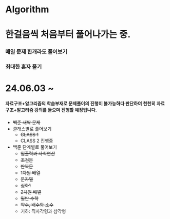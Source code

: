 # Algorithm
# 한걸음씩 처음부터 풀어나가는 중.
### 매일 문제 한개라도 풀어보기
### 최대한 혼자 풀기
# 24.06.03 ~ 
#### 자료구조+알고리즘의 학습부재로 문제풀이의 진행이 불가능하다 판단하여 천천히 자료구조+알고리즘 강의를 들으며 진행할 예정입니다.

- ~~백준 새싹 문제~~
- 클래스별로 풀어보기 
  - ~~CLASS 1~~
  - CLASS 2 진행중
- 백준 단계별로 풀어보기
  - ~~입출력과 사칙연산~~
  - ~~조건문~~
  - ~~반복문~~
  - ~~1차원 배열~~
  - ~~문자열~~
  - ~~심화1~~
  - ~~2차원 배열~~
  - ~~일반 수학~~
  - ~~약수, 배수와 소수~~
  - 기하: 직사각형과 삼각형

